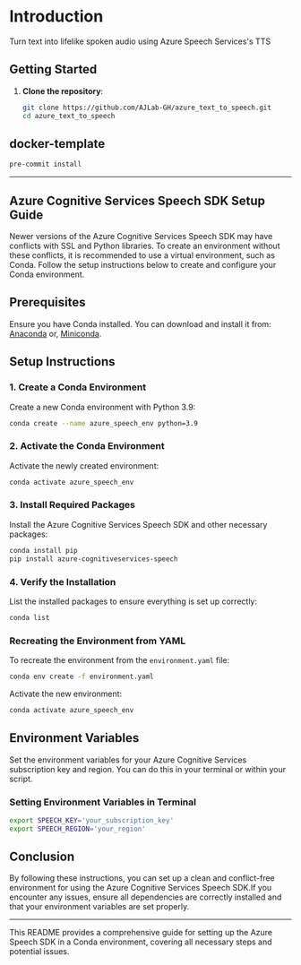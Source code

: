 
# Introduction

Turn text into lifelike spoken audio using Azure Speech Services's TTS

## Getting Started

1. **Clone the repository**:

   ```bash
   git clone https://github.com/AJLab-GH/azure_text_to_speech.git
   cd azure_text_to_speech

## docker-template

```bash
pre-commit install
```

---

## Azure Cognitive Services Speech SDK Setup Guide

Newer versions of the Azure Cognitive Services Speech SDK may have
conflicts with SSL and Python libraries. To create an environment
without these conflicts, it is recommended to use a virtual environment,
such as Conda. Follow the setup instructions below to create and configure
your Conda environment.

## Prerequisites

Ensure you have Conda installed. You can download and install it from:
[Anaconda](https://www.anaconda.com/products/distribution) or,
[Miniconda](https://docs.conda.io/en/latest/miniconda.html).

## Setup Instructions

### 1. Create a Conda Environment

Create a new Conda environment with Python 3.9:

```bash
conda create --name azure_speech_env python=3.9
```

### 2. Activate the Conda Environment

Activate the newly created environment:

```bash
conda activate azure_speech_env
```

### 3. Install Required Packages

Install the Azure Cognitive Services Speech SDK and other necessary packages:

```bash
conda install pip
pip install azure-cognitiveservices-speech
```

### 4. Verify the Installation

List the installed packages to ensure everything is set up correctly:

```bash
conda list
```

### Recreating the Environment from YAML

To recreate the environment from the `environment.yaml` file:

```bash
conda env create -f environment.yaml
```

Activate the new environment:

```bash
conda activate azure_speech_env
```

## Environment Variables

Set the environment variables for your Azure Cognitive Services subscription
key and region. You can do this in your terminal or within your script.

### Setting Environment Variables in Terminal

```bash
export SPEECH_KEY='your_subscription_key'
export SPEECH_REGION='your_region'
```

## Conclusion

By following these instructions, you can set up a clean and conflict-free
environment for using the Azure Cognitive Services Speech SDK.If you encounter
any issues, ensure all dependencies are correctly installed and that your
environment variables are set properly.

---

This README provides a comprehensive guide for setting up the Azure Speech SDK
in a Conda environment, covering all necessary steps and potential issues.
